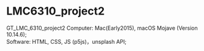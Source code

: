 # LMC6310_project2
GT_LMC_6310_project2
Computer: Mac(Early2015), macOS Mojave (Version 10.14.6);     
Software: HTML, CSS, JS (p5js)，unsplash API;
